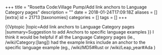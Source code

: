 +++
title = "Rosetta Code:Village Pump/Add link anchors to Language Category pages"
description = ""
date = 2018-01-24T17:09:18Z
aliases = []
[extra]
id = 21713
[taxonomies]
categories = []
tags = []
+++

{{Vptopic
|topic=Add link anchors to Language Category pages
|summary=Suggestion to add Anchors to specific language examples
}}
I think it would be helpful if all the Language Category pages (ie., /wiki/Category:[lang]) had the example links include an anchor to the specific language example (eg., /wiki/MD5#Rust or /wiki/Leap_year#Ada )
